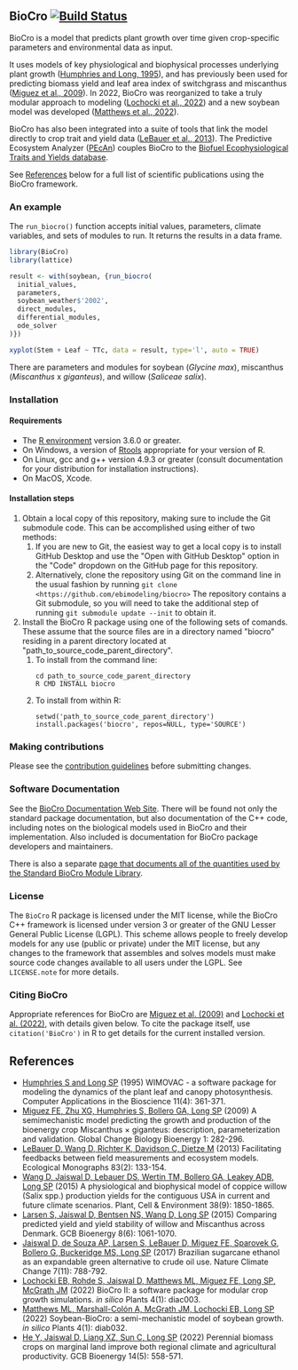 ## BioCro [![Build Status](https://github.com/ebimodeling/biocro/workflows/R-CMD-check/badge.svg)](https://github.com/ebimodeling/biocro/actions?query=workflow%3AR-CMD-check)
BioCro is a model that predicts plant growth over time given crop-specific
parameters and environmental data as input.

It uses models of key physiological and biophysical processes underlying plant
growth ([Humphries and Long, 1995]), and has previously been used for predicting
biomass yield and leaf area index of switchgrass and miscanthus
([Miguez et al., 2009]). In 2022, BioCro was reorganized to take a truly modular
approach to modeling ([Lochocki et al., 2022]) and a new soybean model was
developed ([Matthews et al., 2022]).

BioCro has also been integrated into a suite of tools that link the model
directly to crop trait and yield data ([LeBauer et al., 2013]). The Predictive
Ecosystem Analyzer ([PEcAn](https://github.com/PecanProject/pecan)) couples
BioCro to the [Biofuel Ecophysiological Traits and Yields
database](https://github.com/PecanProject/bety).

See [References](#references) below for a full list of scientific publications
using the BioCro framework.

### An example
The `run_biocro()` function accepts initial values, parameters, climate
variables, and sets of modules to run. It returns the results in a data frame.

```r
library(BioCro)
library(lattice)

result <- with(soybean, {run_biocro(
  initial_values,
  parameters,
  soybean_weather$'2002',
  direct_modules,
  differential_modules,
  ode_solver
)})

xyplot(Stem + Leaf ~ TTc, data = result, type='l', auto = TRUE)
```

There are parameters and modules for soybean (_Glycine max_), miscanthus
(_Miscanthus_ x _giganteus_), and willow (_Saliceae salix_).


### Installation
#### Requirements
- The [R environment](https://cran.r-project.org/) version 3.6.0 or greater.
- On Windows, a version of
  [Rtools](https://cran.r-project.org/bin/windows/Rtools/) appropriate for your
  version of R.
- On Linux, gcc and g++ version 4.9.3 or greater (consult documentation for your
  distribution for installation instructions).
- On MacOS, Xcode.

#### Installation steps
1. Obtain a local copy of this repository, making sure to include the Git
   submodule code. This can be accomplished using either of two methods:
   1. If you are new to Git, the easiest way to get a local copy is to install
      GitHub Desktop and use the "Open with GitHub Desktop" option in the "Code"
      dropdown on the GitHub page for this repository.
   2. Alternatively, clone the repository using Git on the command
      line in the usual fashion by running
      `git clone <https://github.com/ebimodeling/biocro>` The repository
      contains a Git submodule, so you will need to take the additional step of
      running `git submodule update --init` to obtain it.
2. Install the BioCro R package using one of the following sets of comands.
   These assume that the source files are in a directory named "biocro" residing
   in a parent directory located at "path_to_source_code_parent_directory".
   1. To install from the command line:
      ```
      cd path_to_source_code_parent_directory
      R CMD INSTALL biocro
      ```
   2. To install from within R:
      ```
      setwd('path_to_source_code_parent_directory')
      install.packages('biocro', repos=NULL, type='SOURCE')
      ```

### Making contributions

Please see the [contribution
guidelines](https://ebimodeling.github.io/biocro-documentation/master/bookdown/contributing-to-biocro.html)
before submitting changes.

### Software Documentation

See the [BioCro Documentation Web
Site](https://ebimodeling.github.io/biocro-documentation/master/pkgdown/index.html).
There will be found not only the standard package documentation, but also
documentation of the C++ code, including notes on the biological models used in
BioCro and their implementation.  Also included is documentation for BioCro
package developers and maintainers.

There is also a separate [page that documents all of the quantities
used by the Standard BioCro Module
Library](https://ebimodeling.github.io/biocro-documentation/quantity_docs/quantities.html).

### License

The `BioCro` R package is licensed under the MIT license, while the BioCro C++
framework is licensed under version 3 or greater of the GNU Lesser General
Public License (LGPL). This scheme allows people to freely develop models for
any use (public or private) under the MIT license, but any changes to the
framework that assembles and solves models must make source code changes
available to all users under the LGPL. See `LICENSE.note` for more details.

### Citing BioCro

Appropriate references for BioCro are
[Miguez et al. (2009)][Miguez et al., 2009] and
[Lochocki et al. (2022)][Lochocki et al., 2022], with details given below. To
cite the package itself, use `citation('BioCro')` in R to get details for the
current installed version.

## References
- [Humphries S and Long SP][Humphries and Long, 1995] (1995) WIMOVAC - a software package for modeling the dynamics of the plant leaf and canopy photosynthesis. Computer Applications in the Bioscience 11(4): 361-371.
- [Miguez FE, Zhu XG, Humphries S, Bollero GA, Long SP][Miguez et al., 2009] (2009) A semimechanistic model predicting the growth and production of the bioenergy crop Miscanthus × giganteus: description, parameterization and validation.  Global Change Biology Bioenergy 1: 282-296.
- [LeBauer D, Wang D, Richter K, Davidson C, Dietze M][LeBauer et al., 2013] (2013) Facilitating feedbacks between field measurements and ecosystem models. Ecological Monographs 83(2): 133-154.
- [Wang D, Jaiswal D, Lebauer DS, Wertin TM, Bollero GA, Leakey ADB, Long SP][Wang et al., 2015] (2015) A physiological and biophysical model of coppice willow (Salix spp.) production yields for the contiguous USA in current and future climate scenarios. Plant, Cell & Environment 38(9): 1850-1865.
- [Larsen S, Jaiswal D, Bentsen NS, Wang D, Long SP][Larsen et al., 2015] (2015) Comparing predicted yield and yield stability of willow and Miscanthus across Denmark. GCB Bioenergy 8(6): 1061-1070.
- [Jaiswal D, de Souza AP, Larsen S, LeBauer D, Miguez FE, Sparovek G, Bollero G, Buckeridge MS, Long SP][Jaiswal et al., 2017] (2017) Brazilian sugarcane ethanol as an expandable green alternative to crude oil use. Nature Climate Change 7(11): 788-792.
- [Lochocki EB, Rohde S, Jaiswal D, Matthews ML, Miguez FE, Long SP, McGrath JM][Lochocki et al., 2022] (2022) BioCro II: a software package for modular crop growth simulations. _in silico_ Plants 4(1): diac003.
- [Matthews ML, Marshall-Colón A, McGrath JM, Lochocki EB, Long SP][Matthews et al., 2022] (2022) Soybean-BioCro: a semi-mechanistic model of soybean growth. _in silico_ Plants 4(1): diab032.
- [He Y, Jaiswal D, Liang XZ, Sun C, Long SP][He et al., 2022] (2022) Perennial biomass crops on marginal land improve both regional climate and agricultural productivity. GCB Bioenergy 14(5): 558-571.

[Humphries and Long, 1995]:https://doi.org/10.1093/bioinformatics/11.4.361
[Miguez et al., 2009]:https://doi.org/10.1111/j.1757-1707.2009.01019.x
[LeBauer et al., 2013]:https://doi.org/10.1890/12-0137.1
[Wang et al., 2015]:https://doi.org/10.1111/pce.12556
[Larsen et al., 2015]:https://doi.org/10.1111/gcbb.12318
[Jaiswal et al., 2017]:https://doi.org/10.1038/nclimate3410
[Lochocki et al., 2022]:https://doi.org/10.1093/insilicoplants/diac003
[Matthews et al., 2022]:https://doi.org/10.1093/insilicoplants/diab032
[He et al., 2022]:https://doi.org/10.1111/gcbb.12937
